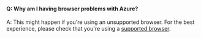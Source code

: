 #### Q:	Why am I having browser problems with Azure?

A:	This might happen if you're using an unsupported browser. 
For the best experience, please check that you're using a 
[supported browser](/azure/azure-preview-portal-supported-browsers-devices).
